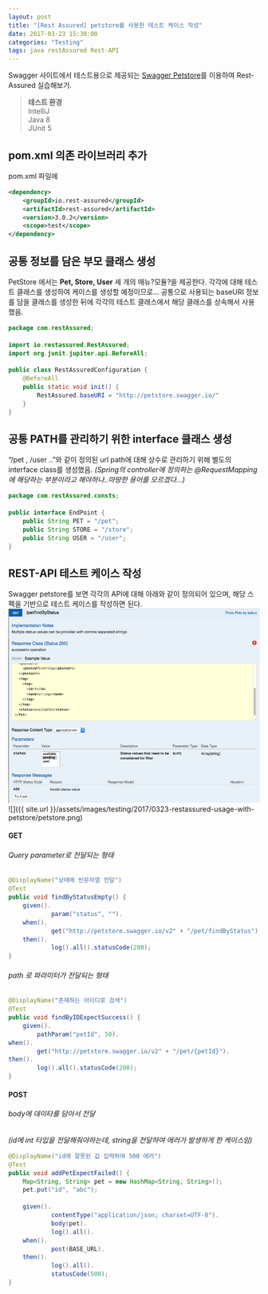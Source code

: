```yaml
---
layout: post
title: "[Rest Assured] petstore를 사용한 테스트 케이스 작성"
date: 2017-03-23 15:30:00
categories: "Testing"
tags: java restAssured Rest-API
---
```

 
Swagger 사이트에서 테스트용으로 제공되는 [Swagger Petstore](http://petstore.swagger.io/#￼/)를 이용하여 Rest-Assured 실습해보기.

> **테스트 환경**  
> IntelliJ  
> Java 8  
> JUnit 5  

## pom.xml 의존 라이브러리 추가
pom.xml 파일에 
```xml
<dependency>
    <groupId>io.rest-assured</groupId>
    <artifactId>rest-assured</artifactId>
    <version>3.0.2</version>
    <scope>test</scope>
</dependency>
```

## 공통 정보를 담은 부모 클래스 생성
PetStore 에서는 **Pet, Store, User** 세 개의 매뉴?모듈?을 제공한다.
각각에 대해 테스트 클래스를 생성하여 케이스를 생성할 예정이므로…
공통으로 사용되는 baseURI 정보를 담을 클래스를 생성한 뒤에 각각의 테스트 클래스에서 해당 클래스를 상속해서 사용했음.
```java
package com.restAssured;

import io.restassured.RestAssured;
import org.junit.jupiter.api.BeforeAll;

public class RestAssuredConfiguration {
    @BeforeAll
    public static void init() {
        RestAssured.baseURI = "http://petstore.swagger.io/"
    }
}
```


## 공통 PATH를 관리하기 위한 interface 클래스 생성
“/pet , /user ..”와 같이 정의된 url path에 대해 상수로 관리하기 위해 별도의 interface class를 생성했음. 
_(Spring의 controller에 정의하는 @RequestMapping에 해당하는 부분이라고 해야하나..마땅한 용어를 모르겠다…)_
```java
package com.restAssured.consts;

public interface EndPoint {
    public String PET = "/pet";
    public String STORE = "/store";
    public String USER = "/user";
}
```

## REST-API 테스트 케이스 작성
Swagger petstore를 보면 각각의 API에 대해 아래와 같이 정의되어 있으며, 해당 스펙을 기반으로 테스트 케이스를 작성하면 된다.
![](https://github.com/gloriaJun/gloriaJun.github.io/blob/master/_images/2017-03-23-testing-restassured-usage-with-petstore.png?raw=true)
![]({{ site.url }}/assets/images/testing/2017/0323-restassured-usage-with-petstore/petstore.png)

#### GET

###### Query parameter로 전달되는 형태
```java
@DisplayName("상태에 빈문자열 전달")
@Test
public void findByStatusEmpty() {
    given().
            param("status", "").
    when().
            get("http://petstore.swagger.io/v2" + "/pet/findByStatus").
    then().
            log().all().statusCode(200);
}
```

###### path 로 파라미터가 전달되는 형태
```java
@DisplayName("존재하는 아이디로 검색")
@Test
public void findByIDExpectSuccess() {
    given().
        pathParam("petId", 50).
when().
        get("http://petstore.swagger.io/v2" + "/pet/{petId}").
then().
        log().all().statusCode(200);
}
```

#### POST
###### body에 데이타를 담아서 전달 
_(id에 int 타입을 전달해줘야하는데, string을 전달하여 에러가 발생하게 한 케이스임)_
``` java
@DisplayName("id에 잘못된 값 입력하여 500 에러")
@Test
public void addPetExpectFailed() {
    Map<String, String> pet = new HashMap<String, String>();
    pet.put("id", "abc");

    given().
            contentType("application/json; charset=UTF-8").
            body(pet).
            log().all().
    when().
            post(BASE_URL).
    then().
            log().all().
            statusCode(500);
}
```
